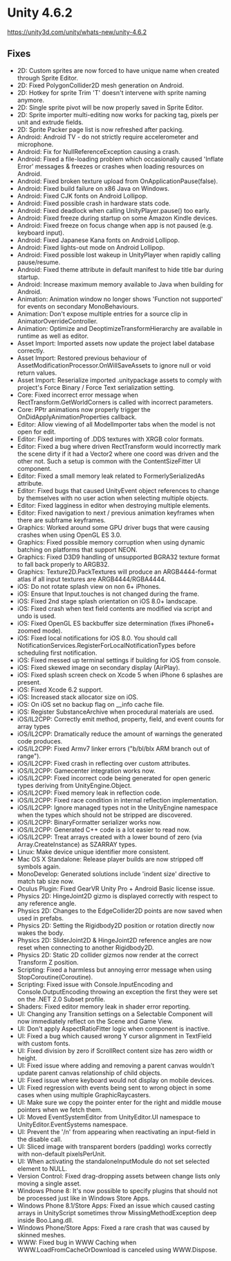 # Unity 4.6.2
https://unity3d.com/unity/whats-new/unity-4.6.2

## Fixes

<ul>
<li>2D: Custom sprites are now forced to have unique name when created through Sprite Editor.</li>
<li>2D: Fixed PolygonCollider2D mesh generation on Android.</li>
<li>2D: Hotkey for sprite Trim 'T' doesn't intervene with sprite naming anymore.</li>
<li>2D: Single sprite pivot will be now properly saved in Sprite Editor.</li>
<li>2D: Sprite importer multi-editing now works for packing tag, pixels per unit and extrude fields.</li>
<li>2D: Sprite Packer page list is now refreshed after packing.</li>
<li>Android: Android TV - do not strictly require accelerometer and microphone.</li>
<li>Android: Fix for NullReferenceException causing a crash.</li>
<li>Android: Fixed a file-loading problem which occasionally caused 'Inflate Error' messages &amp; freezes or crashes when loading resources on Android.</li>
<li>Android: Fixed broken texture upload from OnApplicationPause(false).</li>
<li>Android: Fixed build failure on x86 Java on Windows.</li>
<li>Android: Fixed CJK fonts on Android Lollipop.</li>
<li>Android: Fixed possible crash in hardware stats code.</li>
<li>Android: Fixed deadlock when calling UnityPlayer.pause() too early.</li>
<li>Android: Fixed freeze during startup on some Amazon Kindle devices.</li>
<li>Android: Fixed freeze on focus change when app is not paused (e.g. keyboard input).</li>
<li>Android: Fixed Japanese Kana fonts on Android Lollipop.</li>
<li>Android: Fixed lights-out mode on Android Lollipop.</li>
<li>Android: Fixed possible lost wakeup in UnityPlayer when rapidly calling pause/resume.</li>
<li>Android: Fixed theme attribute in default manifest to hide title bar during startup.</li>
<li>Android: Increase maximum memory available to Java when building for Android.</li>
<li>Animation: Animation window no longer shows 'Function not supported' for events on secondary MonoBehaviours.</li>
<li>Animation: Don't expose multiple entries for a source clip in AnimatorOverrideController.</li>
<li>Animation: Optimize and DeoptimizeTransformHierarchy are available in runtime as well as editor.</li>
<li>Asset Import: Imported assets now update the project label database correctly.</li>
<li>Asset Import: Restored previous behaviour of AssetModificationProcessor.OnWillSaveAssets to ignore null or void return values.</li>
<li>Asset Import: Reserialize imported .unitypackage assets to comply with project's Force Binary / Force Text serialization setting.</li>
<li>Core: Fixed incorrect error message when RectTransform.GetWorldCorners is called with incorrect parameters.</li>
<li>Core: PPtr animations now properly trigger the OnDidApplyAnimationProperties callback.</li>
<li>Editor: Allow viewing of all ModelImporter tabs when the model is not open for edit.</li>
<li>Editor: Fixed importing of .DDS textures with XRGB color formats.</li>
<li>Editor: Fixed a bug where driven RectTransform would incorrectly mark the scene dirty if it had a Vector2 where one coord was driven and the other not. Such a setup is common with the ContentSizeFitter UI component.</li>
<li>Editor: Fixed a small memory leak related to FormerlySerializedAs attribute.</li>
<li>Editor: Fixed bugs that caused UnityEvent object references to change by themselves with no user action when selecting multiple objects.</li>
<li>Editor: Fixed lagginess in editor when destroying multiple elements.</li>
<li>Editor: Fixed navigation to next / previous animation keyframes when there are subframe keyframes.</li>
<li>Graphics: Worked around some GPU driver bugs that were causing crashes when using OpenGL ES 3.0.</li>
<li>Graphics: Fixed possible memory corruption when using dynamic batching on platforms that support NEON.</li>
<li>Graphics: Fixed D3D9 handling of unsupported BGRA32 texture format to fall back properly to ARGB32.</li>
<li>Graphics: Texture2D.PackTextures will produce an ARGB4444-format atlas if all input textures are ARGB4444/RGBA4444.</li>
<li>iOS: Do not rotate splash view on non 6+ iPhones.</li>
<li>iOS: Ensure that Input.touches is not changed during the frame.</li>
<li>iOS: Fixed 2nd stage splash orientation on iOS 8.0+ landscape.</li>
<li>iOS: Fixed crash when text field contents are modified via script and undo is used.</li>
<li>iOS: Fixed OpenGL ES backbuffer size determination (fixes iPhone6+ zoomed mode).</li>
<li>iOS: Fixed local notifications for iOS 8.0. You should call NotificationServices.RegisterForLocalNotificationTypes before scheduling first notification.</li>
<li>iOS: Fixed messed up terminal settings if building for iOS from console.</li>
<li>iOS: Fixed skewed image on secondary display (AirPlay).</li>
<li>iOS: Fixed splash screen check on Xcode 5 when iPhone 6 splashes are present.</li>
<li>iOS: Fixed Xcode 6.2 support.</li>
<li>iOS: Increased stack allocator size on iOS.</li>
<li>iOS: On iOS set no backup flag on __info cache file. </li>
<li>iOS: Register SubstanceArchive when procedural materials are used.</li>
<li>iOS/IL2CPP: Correctly emit method, property, field, and event counts for array types</li>
<li>iOS/IL2CPP: Dramatically reduce the amount of warnings the generated code produces.</li>
<li>iOS/IL2CPP: Fixed Armv7 linker errors ("b/bl/blx ARM branch out of range").</li>
<li>iOS/IL2CPP: Fixed crash in reflecting over custom attributes.</li>
<li>iOS/IL2CPP: Gamecenter integration works now.</li>
<li>iOS/IL2CPP: Fixed incorrect code being generated for open generic types deriving from UnityEngine.Object.</li>
<li>iOS/IL2CPP: Fixed memory leak in reflection code.</li>
<li>iOS/IL2CPP: Fixed race condition in internal reflection implementation.</li>
<li>iOS/IL2CPP: Ignore managed types not in the UnityEngine namespace when the types which should not be stripped are discovered. </li>
<li>iOS/IL2CPP: BinaryFormatter serializer works now.</li>
<li>iOS/IL2CPP: Generated C++ code is a lot easier to read now.</li>
<li>iOS/IL2CPP: Treat arrays created with a lower bound of zero (via Array.CreateInstance) as SZARRAY types.</li>
<li>Linux: Make device unique identifier more consistent.</li>
<li>Mac OS X Standalone: Release player builds are now stripped off symbols again.</li>
<li>MonoDevelop: Generated solutions include 'indent size' directive to match tab size now.</li>
<li>Oculus Plugin: Fixed GearVR Unity Pro + Android Basic license issue.</li>
<li>Physics 2D: HingeJoint2D gizmo is displayed correctly with respect to any reference angle.</li>
<li>Physics 2D: Changes to the EdgeCollider2D points are now saved when used in prefabs.</li>
<li>Physics 2D: Setting the Rigidbody2D position or rotation directly now wakes the body.</li>
<li>Physics 2D: SliderJoint2D &amp; HingeJoint2D reference angles are now reset when connecting to another Rigidbody2D.</li>
<li>Physics 2D: Static 2D collider gizmos now render at the correct Transform Z position.</li>
<li>Scripting: Fixed a harmless but annoying error message when using StopCoroutine(Coroutine).</li>
<li>Scripting: Fixed issue with Console.InputEncoding and Console.OutputEncoding throwing an exception the first they were set on the .NET 2.0 Subset profile.</li>
<li>Shaders: Fixed editor memory leak in shader error reporting.</li>
<li>UI: Changing any Transition settings on a Selectable Component will now immediately reflect on the Scene and Game View.</li>
<li>UI: Don't apply AspectRatioFitter logic when component is inactive.</li>
<li>UI: Fixed a bug which caused wrong Y cursor alignment in TextField with custom fonts. </li>
<li>UI: Fixed division by zero if ScrollRect content size has zero width or height.</li>
<li>UI: Fixed issue where adding and removing a parent canvas wouldn't update parent canvas relationship of child objects.</li>
<li>UI: Fixed issue where keyboard would not display on mobile devices.</li>
<li>UI: Fixed regression with events being sent to wrong object in some cases when using multiple GraphicRaycasters.</li>
<li>UI: Make sure we copy the pointer enter for the right and middle mouse pointers when we fetch them.</li>
<li>UI: Moved EventSystemEditor from UnityEditor.UI namespace to UnityEditor.EventSystems namespace.</li>
<li>UI: Prevent the '/n' from appearing when reactivating an input-field in the disable call.</li>
<li>UI: Sliced image with transparent borders (padding) works correctly with non-default pixelsPerUnit.</li>
<li>UI: When activating the standaloneInputModule do not set selected element to NULL.</li>
<li>Version Control: Fixed drag-dropping assets between change lists only moving a single asset.</li>
<li>Windows Phone 8: It's now possible to specify plugins that should not be processed just like in Windows Store Apps.</li>
<li>Windows Phone 8.1/Store Apps: Fixed an issue which caused casting arrays in UnityScript sometimes throw MissingMethodException deep inside Boo.Lang.dll.</li>
<li>Windows Phone/Store Apps: Fixed a rare crash that was caused by skinned meshes.</li>
<li>WWW: Fixed bug in WWW Caching when WWW.LoadFromCacheOrDownload is canceled using WWW.Dispose.</li>
</ul>
